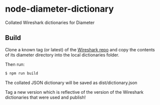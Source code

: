 # node-diameter-dictionary

Collated Wireshark dictionaries for Diameter

## Build

Clone a known tag (or latest) of the [Wireshark repo](https://github.com/wireshark/wireshark) and copy the contents of its diameter directory into the local dictionaries folder.

Then run:

````bash
$ npm run build
````

The collated JSON dictionary will be saved as dist/dictionary.json

Tag a new version which is reflective of the version of the Wireshark dictionaries that were used and publish!
